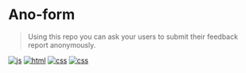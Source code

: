 # Ano-form
> Using this repo you can ask your users to submit their feedback report anonymously.

[![js](https://img.shields.io/badge/code-JavaScript-informational?style=flat&logo=javascript&logoColor=green&color=black)]()
[![html](https://img.shields.io/badge/code-HTML-informational?style=flat&logo=html5&logoColor=orange&color=black)]()
[![css](https://img.shields.io/badge/code-Css-informational?style=flat&logo=css3&logoColor=blue&color=black)]()
[![css](https://img.shields.io/badge/code-php-informational?style=flat&logo=php&logoColor=blue&color=black)]()
